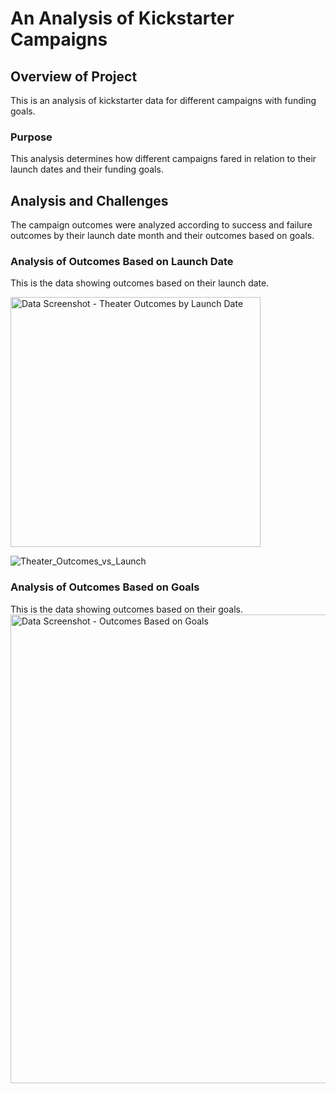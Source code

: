 # An Analysis of Kickstarter Campaigns
## Overview of Project
This is an analysis of kickstarter data for different campaigns with funding goals.
### Purpose
This analysis determines how different campaigns fared in relation to their launch dates and their funding goals.
## Analysis and Challenges
The campaign outcomes were analyzed according to success and failure outcomes by their launch date month and their outcomes based on goals.
### Analysis of Outcomes Based on Launch Date
This is the data showing outcomes based on their launch date.

<img width="400" alt="Data Screenshot - Theater Outcomes by Launch Date" src="https://user-images.githubusercontent.com/96451672/148578158-645d7024-ff3a-4ea2-b41a-4bbfd2df59f1.png">

![Theater_Outcomes_vs_Launch](https://user-images.githubusercontent.com/96451672/148579724-aa41d2d3-eae9-464c-afc9-229cea5b3b0d.png)

### Analysis of Outcomes Based on Goals
This is the data showing outcomes based on their goals.
<img width="750" alt="Data Screenshot - Outcomes Based on Goals" src="https://user-images.githubusercontent.com/96451672/148579471-587dbf2b-07ac-4f07-b9f7-2cc42ac0acee.png">

